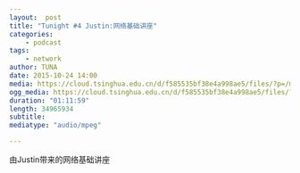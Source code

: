 ```yaml
---
layout:  post
title: "Tunight #4 Justin:网络基础讲座"
categories:
    - podcast
tags:
    - network
author: TUNA
date: 2015-10-24 14:00
media: https://cloud.tsinghua.edu.cn/d/f585535bf38e4a998ae5/files/?p=/m4a/2015-10-24-network-basis-with-SNS.m4a&amp;dl=1
ogg_media: https://cloud.tsinghua.edu.cn/d/f585535bf38e4a998ae5/files/?p=/ogg/2015-10-24-network-basis-with-SNS.ogg&amp;dl=1
duration: "01:11:59"
length: 34965934
subtitle: 
mediatype: "audio/mpeg"

---
```


由Justin带来的网络基础讲座
